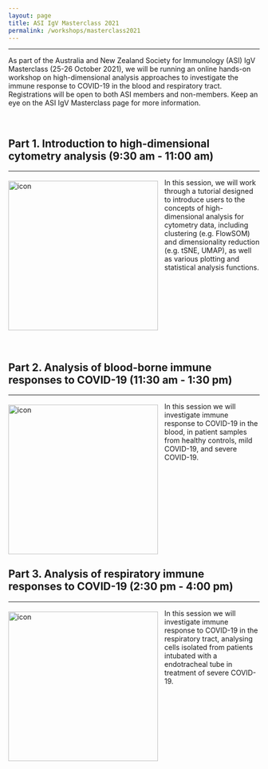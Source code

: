 ```yaml
---
layout: page
title: ASI IgV Masterclass 2021
permalink: /workshops/masterclass2021
---
```


---

As part of the Australia and New Zealand Society for Immunology (ASI) IgV Masterclass (25-26 October 2021), we will be running an online hands-on workshop on high-dimensional analysis approaches to investigate the immune response to COVID-19 in the blood and respiratory tract. Registrations will be open to both ASI members and non-members. Keep an eye on the ASI IgV Masterclass page for more information.

<br />

<h2>Part 1. Introduction to high-dimensional cytometry analysis (9:30 am - 11:00 am)</h2>

---

<div class='row'>
    <div class="image">
        <a href="#">
            <img src="https://camo.githubusercontent.com/6e6307d8b5e39295e37b4b68392a67b4e781593a3279ebfc917587be157681c3/68747470733a2f2f7777772e722d70726f6a6563742e6f72672f526c6f676f2e706e67" alt="icon" width="300" align="left" style="padding-left: 0px; padding-right: 10px; padding-top: 5px; padding-bottom: 10px">
        </a>
    </div>
</div>

In this session, we will work through a tutorial designed to introduce users to the concepts of high-dimensional analysis for cytometry data, including clustering (e.g. FlowSOM) and dimensionality reduction (e.g. tSNE, UMAP), as well as various plotting and statistical analysis functions.

<br />
<br />
<br />
<br />
<br />
<br />
<br />
<br />

<h2>Part 2. Analysis of blood-borne immune responses to COVID-19 (11:30 am - 1:30 pm)</h2>

---

<div class='row'>
    <div class="image">
        <a href="#">
            <img src="https://raw.githubusercontent.com/tomashhurst/tomashhurst.github.io/master/images/Koutsakos%202021.png" alt="icon" width="300" align="left" style="padding-left: 0px; padding-right: 10px; padding-top: 5px; padding-bottom: 10px">
        </a>
    </div>
</div>

In this session we will investigate immune response to COVID-19 in the blood, in patient samples from healthy controls, mild COVID-19, and severe COVID-19.

<br />
<br />
<br />
<br />
<br />
<br />
<br />
<br />
<br />
<br />

<h2>Part 3. Analysis of respiratory immune responses to COVID-19 (2:30 pm - 4:00 pm)</h2>

---

<div class='row'>
    <div class="image">
        <a href="#">
            <img src="https://camo.githubusercontent.com/8a7d11f29281b6940faf00480e7ca84065a7b8915af525c23b2f9cafe492ba54/68747470733a2f2f77696b692e63656e74656e6172792e6f72672e61752f646f776e6c6f61642f6174746163686d656e74732f3138363834313439312f696d616765323032302d382d32305f31342d34362d392e706e673f76657273696f6e3d31266d6f64696669636174696f6e446174653d31363133383931323832353130266170693d7632" alt="icon" width="300" align="left" style="padding-left: 0px; padding-right: 10px; padding-top: 5px; padding-bottom: 10px">
        </a>
    </div>
</div>

In this session we will investigate immune response to COVID-19 in the respiratory tract, analysing cells isolated from patients intubated with a endotracheal tube in treatment of severe COVID-19.

<br />
<br />
<br />
<br />

<br />
<br />
<br />
<br />
